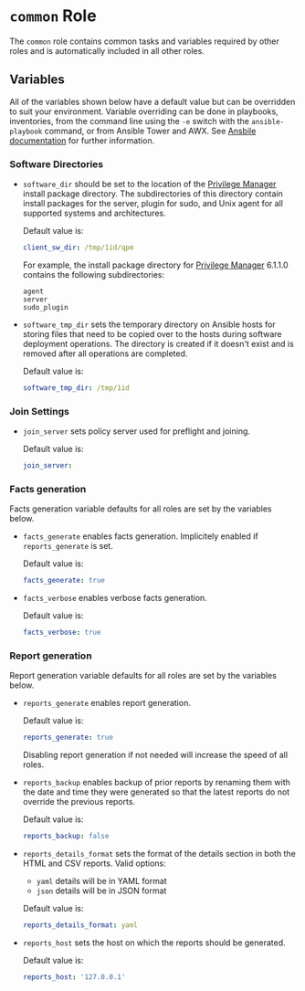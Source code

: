 # `common` Role

The `common` role contains common tasks and variables required by other roles and is automatically included in all other roles.

## Variables

All of the variables shown below have a default value but can be overridden to suit your environment.  Variable overriding can be done in playbooks, inventories, from the command line using the `-e` switch with the `ansible-playbook` command, or from Ansible Tower and AWX.  See [Ansbile documentation](https://docs.ansible.com/ansible/latest/user_guide/playbooks_variables.html) for further information.

### Software Directories

* `software_dir` should be set to the location of the [Privilege Manager](https://www.oneidentity.com/products/privilege-manager-for-sudo/) install package directory.  The subdirectories of this directory contain install packages for the server, plugin for sudo, and Unix agent for all supported systems and architectures.

    Default value is:
    ```yaml
    client_sw_dir: /tmp/1id/qpm
    ```

    For example, the install package directory for [Privilege Manager](https://www.oneidentity.com/products/privilege-manager-for-sudo/) 6.1.1.0 contains the following subdirectories:

    ```
    agent
    server
    sudo_plugin
    ```

* `software_tmp_dir` sets the temporary directory on Ansible hosts for storing files that need to be copied over to the hosts during software deployment operations.  The directory is created if it doesn't exist and is removed after all operations are completed.

    Default value is:
    ```yaml
    software_tmp_dir: /tmp/1id
    ```

### Join Settings

* `join_server` sets policy server used for preflight and joining.

    Default value is:
    ```yaml
    join_server:
    ```

### Facts generation

Facts generation variable defaults for all roles are set by the variables below.

* `facts_generate` enables facts generation.  Implicitely enabled if `reports_generate` is set.

    Default value is:
    ```yaml
    facts_generate: true
    ```

* `facts_verbose` enables verbose facts generation.

    Default value is:
    ```yaml
    facts_verbose: true
    ```

### Report generation

Report generation variable defaults for all roles are set by the variables below.

* `reports_generate` enables report generation.

    Default value is:
    ```yaml
    reports_generate: true
    ```

  Disabling report generation if not needed will increase the speed of all roles.

* `reports_backup` enables backup of prior reports by renaming them with the date and time they were generated so that the latest reports do not override the previous reports.

    Default value is:
    ```yaml
    reports_backup: false

    ```

* `reports_details_format` sets the format of the details section in both the HTML and CSV reports.  Valid options:
    * `yaml` details will be in YAML format
    * `json` details will be in JSON format

    Default value is:
    ```yaml
    reports_details_format: yaml

    ```

* `reports_host` sets the host on which the reports should be generated.

    Default value is:
    ```yaml
    reports_host: '127.0.0.1'
    ```
